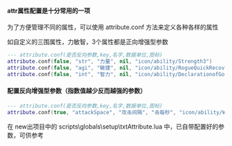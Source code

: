 #### attr属性配置是十分常用的一项

为了方便管理不同的属性，可以使用 attribute.conf 方法来定义各种各样的属性

如自定义的三围属性，力敏智，3个属性都是正向增强型参数

```lua
--- attribute.conf(是否反向参数,key,名字,数据单位,图标)
attribute.conf(false, "str", "力量", nil, "icon/ability/Strength3")
attribute.conf(false, "agi", "敏捷", nil, "icon/ability/RogueQuickRecovery")
attribute.conf(false, "int", "智力", nil, "icon/ability/DeclarationofGod")
```

#### 配置反向增强型参数（指数值越少反而越强的参数）

```lua
--- attribute.conf(是否反向参数,key,名字,数据单位,图标)
attribute.conf(true, "attackSpace", "攻击间隔", "击每秒", "icon/ability/WarriorWeaponMastery")
```

在 new出项目中的 scripts\globals\setup\txtAttribute.lua 中，已自带配置好的参数，可供参考